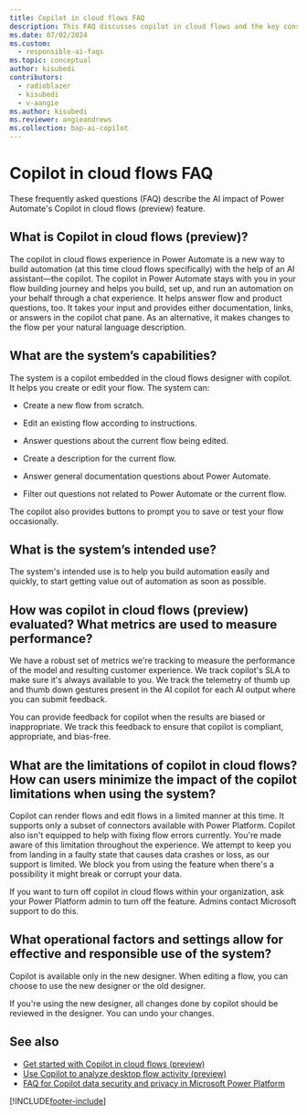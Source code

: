 ```yaml
---
title: Copilot in cloud flows FAQ
description: This FAQ discusses copilot in cloud flows and the key considerations for making use of this technology responsibly.
ms.date: 07/02/2024
ms.custom: 
  - responsible-ai-faqs
ms.topic: conceptual
author: kisubedi
contributors:
  - radioblazer
  - kisubedi
  - v-aangie
ms.author: kisubedi
ms.reviewer: angieandrews
ms.collection: bap-ai-copilot
---
```


# Copilot in cloud flows FAQ

These frequently asked questions (FAQ) describe the AI impact of Power Automate's Copilot in cloud flows (preview) feature.

## What is Copilot in cloud flows (preview)?

The copilot in cloud flows experience in Power Automate is a new way to build automation (at this time cloud flows specifically) with the help of an AI assistant&mdash;the copilot. The copilot in Power Automate stays with you in your flow building journey and helps you build, set up, and run an automation on your behalf through a chat experience. It helps answer flow and product questions, too. It takes your input and provides either documentation, links, or answers in the copilot chat pane. As an alternative, it makes changes to the flow per your natural language description.

## What are the system’s capabilities?

The system is a copilot embedded in the cloud flows designer with copilot. It helps you create or edit your flow. The system can:

- Create a new flow from scratch.

- Edit an existing flow according to instructions.

- Answer questions about the current flow being edited.

- Create a description for the current flow.

- Answer general documentation questions about Power Automate.

- Filter out questions not related to Power Automate or the current flow.

The copilot also provides buttons to prompt you to save or test your flow occasionally.

## What is the system’s intended use?

The system's intended use is to help you build automation easily and quickly, to start getting value out of automation as soon as possible.

## How was copilot in cloud flows (preview) evaluated? What metrics are used to measure performance?

We have a robust set of metrics we're tracking to measure the performance of the model and resulting customer experience. We track copilot's SLA to make sure it's always available to you. We track the telemetry of thumb up and thumb down gestures present in the AI copilot for each AI output where you can submit feedback.

You can provide feedback for copilot when the results are biased or inappropriate. We track this feedback to ensure that copilot is compliant, appropriate, and bias-free.

## What are the limitations of copilot in cloud flows? How can users minimize the impact of the copilot limitations when using the system?

Copilot can render flows and edit flows in a limited manner at this time. It supports only a subset of connectors available with Power Platform. Copilot also isn't equipped to help with fixing flow errors currently. You're made aware of this limitation throughout the experience. We attempt to keep you from landing in a faulty state that causes data crashes or loss, as our support is limited. We block you from using the feature when there's a possibility it might break or corrupt your data.

If you want to turn off copilot in cloud flows within your organization, ask your Power Platform admin to turn off the feature. Admins contact Microsoft support to do this.

## What operational factors and settings allow for effective and responsible use of the system?

Copilot is available only in the new designer. When editing a flow, you can choose to use the new designer or the old designer.

If you're using the new designer, all changes done by copilot should be reviewed in the designer. You can undo your changes.

## See also

- [Get started with Copilot in cloud flows (preview)](get-started-with-copilot.md)
- [Use Copilot to analyze desktop flow activity (preview)](./desktop-flows/use-copilot-to-analyze-desktopflow-activity.md)
- [FAQ for Copilot data security and privacy in Microsoft Power Platform](/power-platform/faqs-copilot-data-security-privacy)

[!INCLUDE[footer-include](./includes/footer-banner.md)]
